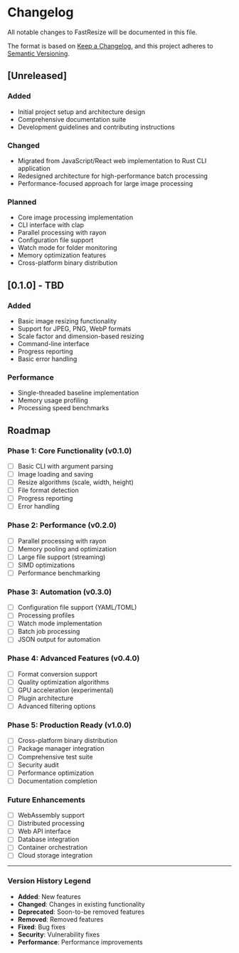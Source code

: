 # Changelog

All notable changes to FastResize will be documented in this file.

The format is based on [Keep a Changelog](https://keepachangelog.com/en/1.0.0/),
and this project adheres to [Semantic Versioning](https://semver.org/spec/v2.0.0.html).

## [Unreleased]

### Added
- Initial project setup and architecture design
- Comprehensive documentation suite
- Development guidelines and contributing instructions

### Changed
- Migrated from JavaScript/React web implementation to Rust CLI application
- Redesigned architecture for high-performance batch processing
- Performance-focused approach for large image processing

### Planned
- Core image processing implementation
- CLI interface with clap
- Parallel processing with rayon
- Configuration file support
- Watch mode for folder monitoring
- Memory optimization features
- Cross-platform binary distribution

## [0.1.0] - TBD

### Added
- Basic image resizing functionality
- Support for JPEG, PNG, WebP formats
- Scale factor and dimension-based resizing
- Command-line interface
- Progress reporting
- Basic error handling

### Performance
- Single-threaded baseline implementation
- Memory usage profiling
- Processing speed benchmarks

## Roadmap

### Phase 1: Core Functionality (v0.1.0)
- [ ] Basic CLI with argument parsing
- [ ] Image loading and saving
- [ ] Resize algorithms (scale, width, height)
- [ ] File format detection
- [ ] Progress reporting
- [ ] Error handling

### Phase 2: Performance (v0.2.0)
- [ ] Parallel processing with rayon
- [ ] Memory pooling and optimization
- [ ] Large file support (streaming)
- [ ] SIMD optimizations
- [ ] Performance benchmarking

### Phase 3: Automation (v0.3.0)
- [ ] Configuration file support (YAML/TOML)
- [ ] Processing profiles
- [ ] Watch mode implementation
- [ ] Batch job processing
- [ ] JSON output for automation

### Phase 4: Advanced Features (v0.4.0)
- [ ] Format conversion support
- [ ] Quality optimization algorithms
- [ ] GPU acceleration (experimental)
- [ ] Plugin architecture
- [ ] Advanced filtering options

### Phase 5: Production Ready (v1.0.0)
- [ ] Cross-platform binary distribution
- [ ] Package manager integration
- [ ] Comprehensive test suite
- [ ] Security audit
- [ ] Performance optimization
- [ ] Documentation completion

### Future Enhancements
- [ ] WebAssembly support
- [ ] Distributed processing
- [ ] Web API interface
- [ ] Database integration
- [ ] Container orchestration
- [ ] Cloud storage integration

---

### Version History Legend
- **Added**: New features
- **Changed**: Changes in existing functionality  
- **Deprecated**: Soon-to-be removed features
- **Removed**: Removed features
- **Fixed**: Bug fixes
- **Security**: Vulnerability fixes
- **Performance**: Performance improvements